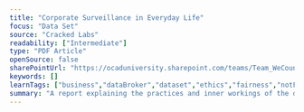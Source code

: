 ```yaml
---
title: "Corporate Surveillance in Everyday Life"
focus: "Data Set"
source: "Cracked Labs"
readability: ["Intermediate"]
type: "PDF Article"
openSource: false
sharePointUrl: "https://ocaduniversity.sharepoint.com/teams/Team_WeCount/Shared%20Documents/Resources%20and%20Tools/Literature%20(curated)/Corporate%20Surveillance%20in%20Everyday%20Life.pdf"
keywords: []
learnTags: ["business","dataBroker","dataset","ethics","fairness","notForProfit"]
summary: "A report explaining the practices and inner workings of the data industry and a description of the data ecosystem, including digital tracking and profiling, data collection and sharing, and relevant industry players and businesses.  "
---
```

